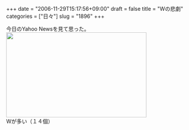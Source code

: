 +++
date = "2006-11-29T15:17:56+09:00"
draft = false
title = "Wの悲劇"
categories = ["日々"]
slug = "1896"
+++

今日のYahoo Newsを見て思った。
<img src="http://ieiriblog.img.jugem.jp/20061129_256057.gif" alt="" width="376" height="228" class="pict" />
Wが多い（１４個）
